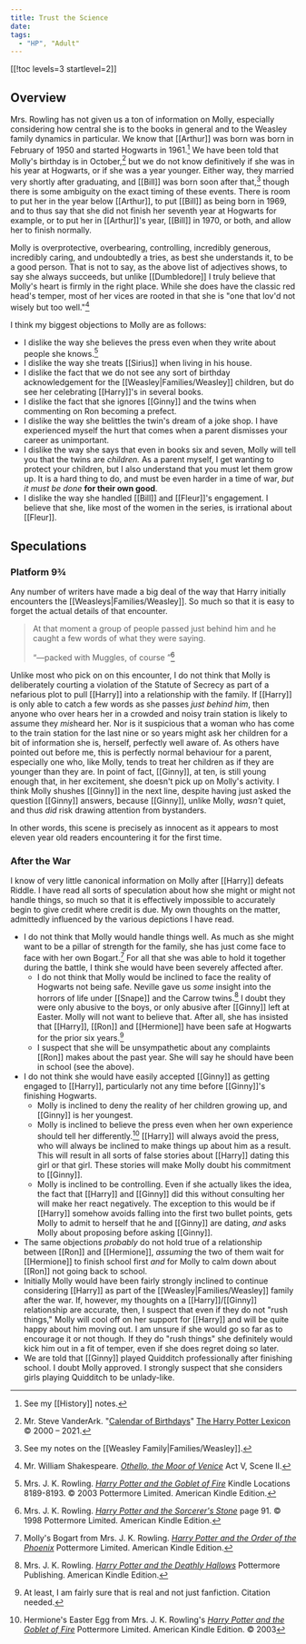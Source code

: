 ```yaml
---
title: Trust the Science
date: 
tags:
  - "HP", "Adult"
---
```

[[!toc levels=3 startlevel=2]]

## Overview 

Mrs. Rowling has not given us a ton of information on Molly, especially
considering how central she is to the books in general and to the Weasley
family dynamics in particular.  We know that [[Arthur]] was born was born in
February of 1950 and started Hogwarts in 1961.[^210818-4] We have been told
that Molly's birthday is in October,[^210818-5] but we do not know definitively
if she was in his year at Hogwarts, or if she was a year younger.  Either way,
they married very shortly after graduating, and [[Bill]] was born soon after
that,[^210818-6] though there is some ambiguity on the exact timing of these
events.  There is room to put her in the year below [[Arthur]], to put [[Bill]]
as being born in 1969, and to thus say that she did not finish her seventh year
at Hogwarts for example, or to put her in [[Arthur]]'s year, [[Bill]] in 1970,
or both, and allow her to finish normally.  

Molly is overprotective, overbearing, controlling, incredibly generous,
incredibly caring, and undoubtedly a tries, as best she understands it, to be a
good person.  That is not to say, as the above list of adjectives shows, to say
she always succeeds, but unlike [[Dumbledore]] I truly believe that Molly's
heart is firmly in the right place.  While she does have the classic red head's
temper, most of her vices are rooted in that she is "one that lov'd not wisely
but too well."[^210818-7]

I think my biggest objections to Molly are as follows:

* I dislike the way she believes the press even when they write about people she
  knows.[^211104-1]
* I dislike the way she treats [[Sirius]] when living in his house.
* I dislike the fact that we do not see any sort of birthday acknowledgement for
  the [[Weasley|Families/Weasley]] children, but do see her celebrating [[Harry]]'s in several books.
* I dislike the fact that she ignores [[Ginny]] and the twins when commenting on Ron
  becoming a prefect. 
* I dislike the way she belittles the twin's dream of a joke shop.  I have
  experienced myself the hurt that comes when a parent dismisses your career as
  unimportant.  
* I dislike the way she says that even in books six and seven, Molly will tell
  you that the twins are *children.*  As a parent myself, I get wanting to
  protect your children, but I also understand that you must let them grow up.
  It is a hard thing to do, and must be even harder in a time of war, *but it
  must be done* **for their own good**.  
* I dislike the way she handled [[Bill]] and [[Fleur]]'s engagement.  I believe that
  she, like most of the women in the series, is irrational about [[Fleur]].

## Speculations

### Platform 9¾

Any number of writers have made a big deal of the way that Harry initially
encounters the [[Weasleys|Families/Weasley]].  So much so that it is easy to
forget the actual details of that encounter.

> At that moment a group of people passed just behind him and he caught a few
> words of what they were saying. 
> 
> “—packed with Muggles, of course ”[^211014-1]

Unlike most who pick on on this encounter, I do not think that Molly is
deliberately courting a violation of the Statute of Secrecy as part of a
nefarious plot to pull [[Harry]] into a relationship with the family.  If
[[Harry]] is only able to catch a few words as she passes *just behind him*,
then anyone who over hears her in a crowded and noisy train station is likely to
assume they *mis*heard her.  Nor is it suspicious that a woman who has come to
the train station for the last nine or so years might ask her children for a bit
of information she is, herself, perfectly well aware of.  As others have pointed
out before me, this is perfectly normal behaviour for a parent, especially one
who, like Molly, tends to treat her children as if they are younger than they
are.  In point of fact, [[Ginny]], at ten, is still young enough that, in her
excitement, she doesn't pick up on Molly's activity.  I think Molly shushes
[[Ginny]] in the next line, despite having just asked the question [[Ginny]]
answers, because [[Ginny]], unlike Molly, *wasn't* quiet, and thus *did* risk
drawing attention from bystanders.

In other words, this scene is precisely as innocent as it appears to most eleven
year old readers encountering it for the first time.  

[^211014-1]: Mrs. J. K. Rowling. 
    _[Harry Potter and the Sorcerer's Stone](https://www.goodreads.com/book/show/3.Harry_Potter_and_the_Sorcerer_s_Stone)_
    page 91. © 1998 Pottermore Limited. American Kindle Edition. 

### After the War

I know of very little canonical information on Molly after [[Harry]] defeats
Riddle. I have read all sorts of speculation about how she might or might not
handle things, so much so that it is effectively impossible to accurately begin
to give credit where credit is due.  My own thoughts on the matter, admittedly
influenced by the various depictions I have read. 

* I do not think that Molly would handle things well.  As much as she might want
  to be a pillar of strength for the family, she has just come face to face with
  her own Bogart.[^210818-8]  For all that she was able to hold it together
  during the battle, I think she would have been severely affected after. 
  * I do not think that Molly would be inclined to face the reality of Hogwarts
    not being safe.  Neville gave us *some* insight into the horrors of life
    under [[Snape]] and the Carrow twins.[^210818-10]  I doubt they were only
    abusive to the boys, or only abusive after [[Ginny]] left at Easter.  Molly
    will not want to believe that. After all, she has insisted that [[Harry]],
    [[Ron]] and [[Hermione]] have been safe at Hogwarts for the prior six
    years.[^210818-11]
  * I suspect that she will be unsympathetic about any complaints [[Ron]] makes
    about the past year.  She will say he should have been in school (see the
    above).  
* I do not think she would have easily accepted [[Ginny]] as getting engaged to
  [[Harry]], particularly not any time before [[Ginny]]'s finishing Hogwarts.  
  * Molly is inclined to deny the reality of her children growing up, and [[Ginny]]
    is her youngest.
  * Molly is inclined to believe the press even when her own experience should
    tell her differently.[^210818-9]  [[Harry]] will always avoid the press, who
    will always be inclined to make things up about him as a result.  This will
    result in all sorts of false stories about [[Harry]] dating this girl or that
    girl.  These stories will make Molly doubt his commitment to [[Ginny]]. 
  * Molly is inclined to be controlling.  Even if she actually likes the idea,
    the fact that [[Harry]] and [[Ginny]] did this without consulting her will
    make her react negatively. The exception to this would be if [[Harry]]
    somehow avoids falling into the first two bullet points, gets Molly to admit
    to herself that he and [[Ginny]] are dating, *and* asks Molly about
    proposing before asking [[Ginny]].  
* The same objections *probably* do not hold true of a relationship between
  [[Ron]] and [[Hermione]], *assuming* the two of them wait for [[Hermione]] to
  finish school first *and* for Molly to calm down about [[Ron]] not going back
  to school. 
* Initially Molly would have been fairly strongly inclined to continue
  considering [[Harry]] as part of the [[Weasley|Families/Weasley]] family after
  the war.  If, however, my thoughts on a [[Harry]]/[[Ginny]] relationship are
  accurate, then, I suspect that even if they do not "rush things," Molly will
  cool off on her support for [[Harry]] and will be quite happy about him moving
  out.  I am unsure if she would go so far as to encourage it or not though.  If
  they do "rush things" she definitely would kick him out in a fit of temper,
  even if she does regret doing so later. 
* We are told that [[Ginny]] played Quidditch professionally after finishing
  school.  I doubt Molly approved.  I strongly suspect that she considers girls
  playing Quidditch to be unlady-like.  

[^210818-4]: See my [[History]] notes.

[^211104-1]: Mrs. J. K. Rowling. 
    _[Harry Potter and the Goblet of Fire](https://www.goodreads.com/book/show/6.Harry_Potter_and_the_Goblet_of_Fire)_
    Kindle Locations 8189-8193. © 2003 Pottermore Limited. American Kindle Edition. 

[^210818-5]: Mr. Steve VanderArk. "[Calendar of Birthdays](https://www.hp-lexicon.org/thing/calendar-of-birthdays/)"
    [The Harry Potter Lexicon](https://www.hp-lexicon.org) © 2000 – 2021. 

[^210818-6]: See my notes on the [[Weasley Family|Families/Weasley]].  

[^210818-7]: Mr. William Shakespeare.
    _[Othello, the Moor of Venice](https://www.gutenberg.org/files/1531/1531-h/1531-h.htm)_
    Act V, Scene II. 

[^210818-8]: Molly's Bogart from Mrs. J. K. Rowling. 
    _[Harry Potter and the Order of the Phoenix](https://www.goodreads.com/book/show/2.Harry_Potter_and_the_Order_of_the_Phoenix)_
    Pottermore Limited. American Kindle Edition.

[^210818-9]: Hermione's Easter Egg from Mrs. J. K. Rowling's
    _[Harry Potter and the Goblet of Fire](https://www.goodreads.com/book/show/6.Harry_Potter_and_the_Goblet_of_Fire)_
    Pottermore Limited. American Kindle Edition. © 2003

[^210818-10]: Mrs. J. K. Rowling. 
    _[Harry Potter and the Deathly Hallows](https://www.goodreads.com/book/show/136251.Harry_Potter_and_the_Deathly_Hallows)_ 
    Pottermore Publishing. American Kindle Edition. 

[^210818-11]: At least, I am fairly sure that is real and not just fanfiction. Citation needed. 
